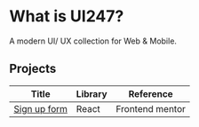 # What is UI247?

A modern UI/ UX collection for Web & Mobile.

## Projects


| Title             | Library | Reference       |
|-------------------|---------|-----------------|
| [Sign up form][1] | React   | Frontend mentor |

[1]: https://github.com/IAmTahazzot/UI247/tree/main/projects/react/sign-up-form
